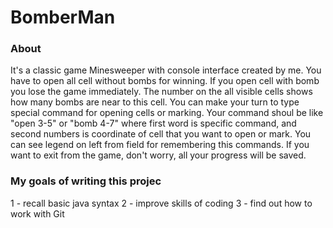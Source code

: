 # BomberMan

### About
It's a classic game Minesweeper with console interface created by me.
You have to open all cell without bombs for winning. If you open cell with bomb you lose the game immediately.
The number on the all visible cells shows how many bombs are near to this cell.
You can make your turn to type special command for opening cells or marking.
Your command shoul be like "open 3-5" or "bomb 4-7" where first word is specific command, 
and second numbers is coordinate of cell that you want to open or mark.
You can see legend on left from field for remembering this commands.
If you want to exit from the game, don't worry, all your progress will be saved.

### My goals of writing this projec
1 - recall basic java syntax
2 - improve skills of coding
3 - find out how to work with Git
